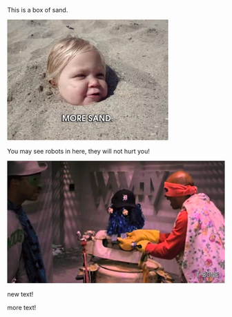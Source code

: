 This is a box of sand.

<img src="images/sandbox.gif">


You may see robots in here, they will not hurt you!

<img src="images/j5.jpg">

new text!

more text!